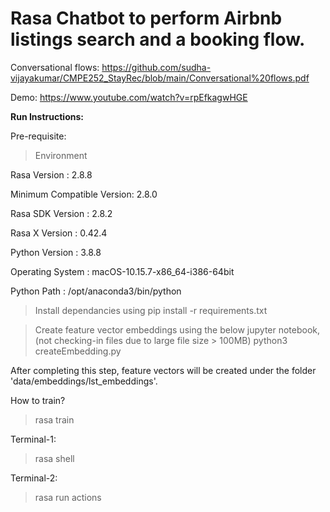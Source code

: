 # Rasa Chatbot to perform Airbnb listings search and a booking flow.

Conversational flows: https://github.com/sudha-vijayakumar/CMPE252_StayRec/blob/main/Conversational%20flows.pdf

Demo: https://www.youtube.com/watch?v=rpEfkagwHGE

**Run Instructions:**

Pre-requisite: 

> Environment

  Rasa Version      :         2.8.8
  
  Minimum Compatible Version: 2.8.0
  
  Rasa SDK Version  :         2.8.2
  
  Rasa X Version    :         0.42.4
  
  Python Version    :         3.8.8
  
  Operating System  :         macOS-10.15.7-x86_64-i386-64bit
  
  Python Path       :         /opt/anaconda3/bin/python

> Install dependancies using pip install -r requirements.txt 

> Create feature vector embeddings using the below jupyter notebook,
(not checking-in files due to large file size > 100MB)
python3 createEmbedding.py

After completing this step, feature vectors will be created under the folder 'data/embeddings/lst_embeddings'.

How to train?
> rasa train 

Terminal-1:
> rasa shell

Terminal-2:
> rasa run actions
